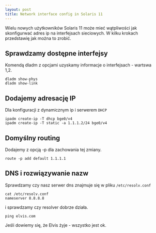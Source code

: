 ```yaml
---
layout: post
title: Network interface config in Solaris 11
---
```

Wielu nowych użytkowników Solaris 11 może mieć wątpliwości jak skonfigurwać adres ip na interfejsach sieciowych. W kilku krokach przedstawię jak można to zrobić.
<!-- more -->

## Sprawdzamy dostępne interfejsy
Komendą dladm z opcjami uzyskamy informacje o interfejsach - wartswa 1,2.

    dladm show-phys
    dladm show-link

## Dodajemy adresację IP
Dla konfiguracji z dynamicznym ip i serwerem `DHCP`

    ipadm create-ip -T dhcp bge0/v4
    ipadm create-ip -T static -a 1.1.1.2/24 bge0/v4

## Domyślny routing
Dodajemy z opcją -p dla zachowania tej zmiany.

    route -p add default 1.1.1.1

## DNS i rozwiązywanie nazw
Sprawdzamy czy nasz serwer dns znajmuje się w pliku `/etc/resolv.conf`

    cat /etc/resolv.conf
    nameserver 8.8.8.8
i sprawdzamy czy resolver dobrze działa.

    ping elvis.com
Jeśli dowiemy się, że Elvis żyje - wszystko jest ok.

